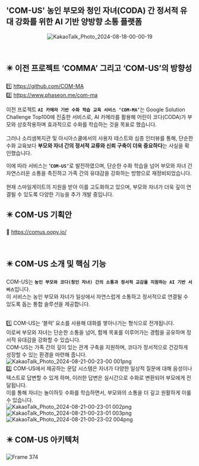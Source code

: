 
  <h2>'COM-US' 농인 부모와 청인 자녀(CODA) 간 정서적 유대 강화를 위한 AI 기반 양방향 소통 플랫폼 <br></h2>
<div align="center">
  
![KakaoTalk_Photo_2024-08-18-00-00-19](https://github.com/user-attachments/assets/41f165fb-d883-49c2-aea4-1836deb242f8)

</div>


<br>

## ✴️ 이전 프로젝트 ‘COMMA’ 그리고 ‘COM-US’의 방향성
1️⃣  https://github.com/COM-MA     
2️⃣ https://www.phaseon.me/com-ma

이전 프로젝트 <b>`AI 카메라 기반 수화 학습 교육 서비스 ‘COM-MA’`</b>는 Google Solution Challenge Top100에 진출한 서비스로, AI 카메라를 활용해 어린이 코다(CODA)가 부모와 상호작용하며 효과적으로 수화를 학습하는 것을 목표로 했습니다.
<br><br>
그러나 소리샘복지관 및 아시아스쿨에서의 사용자 테스트와 심층 인터뷰를 통해, 단순한 수화 교육보다 <b>부모와 자녀 간의 정서적 교류와 신뢰 구축이 더욱 중요하다</b>는 사실을 확인했습니다.

이에 따라 서비스는 <b>‘`COM-US’`</b>로 발전하였으며, 단순한 수화 학습을 넘어 부모와 자녀 간 자연스러운 소통을 촉진하고 가족 간의 유대감을 강화하는 방향으로 재정비되었습니다.
<br><br>
현재 스마일게이트의 지원을 받아 이를 고도화하고 있으며, 부모와 자녀가 더욱 깊이 연결될 수 있도록 다양한 기능을 추가 개발 중입니다.


## ✴️ COM-US 기획안
📁 https://comus.oopy.io/

<br>

## ✴️ COM-US 소개 및 핵심 기능
COM-US는 <b>`농인 부모와 코다(청인 자녀) 간의 소통과 정서적 교감을 지원하는 AI 기반 서비스`</b>입니다.  <br>
이 서비스는 농인 부모와 자녀가 일상에서 자연스럽게 소통하고 정서적으로 연결될 수 있도록 돕는 통합 솔루션을 제공합니다.  <br> <br>

1️⃣ COM-US는 ‘블럭’ 요소를 사용해 대화를 쌓아나가는 형식으로 전개됩니다.  <br>
이로써 부모와 자녀는 단순한 소통을 넘어, 함께 목표를 이루어가는 경험을 공유하며 정서적 유대감을 강화할 수 있습니다.  <br>
COM-US는 가족 간의 깊이 있는 관계 구축을 지원하며, 코다가 정서적으로 건강하게 성장할 수 있는 환경을 마련해 줍니다.  <br>
![KakaoTalk_Photo_2024-08-21-00-23-00 001png](https://github.com/user-attachments/assets/0b11df30-92d6-4d99-99f8-b8e863ba2451)
<br>
2️⃣ COM-US에서 제공하는 문답 시스템은 자녀가 다양한 일상적 질문에 대해 음성이나 텍스트로 답변할 수 있게 하며, 이러한 답변은 실시간으로 수화로 변환되어 부모에게 전달됩니다. <br> 
이를 통해 자녀는 놀이하듯 수화를 학습하면서, 부모와의 소통을 더 깊고 원활하게 이룰 수 있습니다. <br> 
![KakaoTalk_Photo_2024-08-21-00-23-01 002png](https://github.com/user-attachments/assets/0916f757-bcc5-4657-8292-e916912d70aa)
![KakaoTalk_Photo_2024-08-21-00-23-01 003png](https://github.com/user-attachments/assets/0fa12bd4-3c8e-4954-8794-5958528cb4cf)
![KakaoTalk_Photo_2024-08-21-00-23-02 004png](https://github.com/user-attachments/assets/6ec1d771-3fe2-4644-8e94-47297ea36c46)



## ✴️ COM-US 아키텍처
![Frame 374](https://github.com/user-attachments/assets/1c9a2d53-4c37-469c-a91b-766c64be5ac2)


